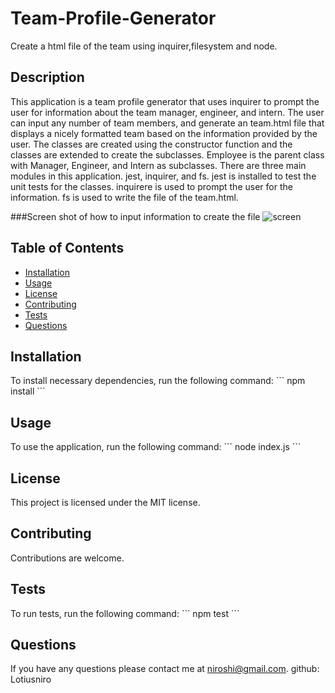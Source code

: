 # Team-Profile-Generator
Create a html file of the team using inquirer,filesystem and node.

## Description
This application is a team profile generator that uses inquirer to prompt the user for information about the team manager, engineer, and intern. The user can input any number of team members, and  generate an team.html file that displays a nicely formatted team  based on the information provided by the user.
The classes are created using the constructor function and the classes are extended to create the subclasses.
Employee is the parent class with Manager, Engineer, and Intern as subclasses.
There are three main modules in this application.
jest, inquirer, and fs.
jest is installed to test the unit tests for the classes.
inquirere is used to prompt the user for the information.
fs is used to write the file of the team.html.

###Screen shot of how to input information to create the file
![screen
](https://github.com/Lotusniro/Team-Profile-Generator/blob/main/starter/screenshots/Screenshot%202024-02-23%20at%2016.46.12.png)
## Table of Contents
* [Installation](#installation)
* [Usage](#usage)
* [License](#license)
* [Contributing](#contributing)
* [Tests](#tests)
* [Questions](#questions)

## Installation
To install necessary dependencies, run the following command:
\`\`\`
npm install
\`\`\`

## Usage
To use the application, run the following command:
\`\`\`
node index.js
\`\`\`

## License
This project is licensed under the MIT license.

## Contributing
Contributions are welcome.

## Tests
To run tests, run the following command:
\`\`\`
npm test
\`\`\`

## Questions
If you have any questions please contact me at niroshi@gmail.com.
github: Lotiusniro




